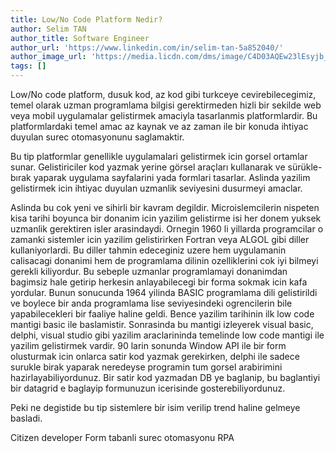 ```yaml
---
title: Low/No Code Platform Nedir?
author: Selim TAN
author_title: Software Engineer
author_url: 'https://www.linkedin.com/in/selim-tan-5a852040/'
author_image_url: 'https://media.licdn.com/dms/image/C4D03AQEw23lEsyjb_g/profile-displayphoto-shrink_200_200/0/1600513688130?e=1686787200&v=beta&t=bpL1oNOw3VepBPfFEl7d8cU8QDnVZ-xNe1uPDresZ_I'
tags: []
---
```


Low/No code platform, dusuk kod, az kod gibi turkceye cevirebilecegimiz, temel olarak uzman programlama bilgisi gerektirmeden hizli bir sekilde web veya mobil uygulamalar gelistirmek amaciyla tasarlanmis platformlardir. Bu platformlardaki temel amac az kaynak ve az zaman ile bir konuda ihtiyac duyulan surec otomasyonunu saglamaktir. 

Bu tip platformlar genellikle uygulamalari gelistirmek icin gorsel ortamlar sunar. Gelistiriciler kod yazmak yerine görsel araçları kullanarak ve sürükle-bırak yaparak uygulama sayfalarini yada formlari tasarlar. Aslinda yazilim gelistirmek icin ihtiyac duyulan uzmanlik seviyesini dusurmeyi amaclar.

Aslinda bu cok yeni ve sihirli bir kavram degildir. Microislemcilerin nispeten kisa tarihi boyunca bir donanim icin yazilim gelistirme isi her donem yuksek uzmanlik gerektiren isler arasindaydi. Ornegin 1960 li yillarda programcilar o zamanki sistemler icin yazilim gelistirirken Fortran veya ALGOL gibi diller kullaniyorlardi. Bu diller tahmin edeceginiz uzere hem uygulamanin calisacagi donanimi hem de programlama dilinin ozelliklerini cok iyi bilmeyi gerekli kiliyordur. Bu sebeple uzmanlar programlamayi donanimdan bagimsiz hale getirip herkesin anlayabilecegi bir forma sokmak icin kafa yordular. Bunun sonucunda 1964 yilinda BASIC programlama dili gelistirildi ve boylece bir anda programlama lise seviyesindeki ogrencilerin bile yapabilecekleri bir faaliye haline geldi. Bence yazilim tarihinin ilk low code mantigi basic ile baslamistir. Sonrasinda bu mantigi izleyerek visual basic, delphi, visual studio gibi yazilim araclarininda temelinde low code mantigi ile yazilim gelistirmek vardir.  90 larin sonunda Window API ile bir form olusturmak icin onlarca satir kod yazmak gerekirken, delphi ile sadece surukle birak yaparak neredeyse programin tum gorsel arabirimini hazirlayabiliyordunuz. Bir satir kod yazmadan DB ye baglanip, bu baglantiyi bir datagrid e baglayip formunuzun icerisinde gosterebiliyordunuz. 

Peki ne degistide bu tip sistemlere bir isim verilip trend haline gelmeye basladi.



Citizen developer
Form tabanli surec otomasyonu
RPA
